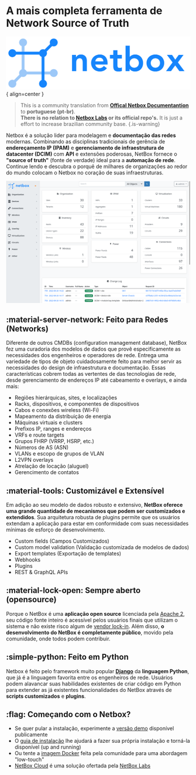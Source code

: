 # A mais completa ferramenta de Network Source of Truth

![Netbox Logo](./images/netbox_logo.svg){ align=center }

> This is a community translation from **[Offical Netbox Documentantion](https://docs.netbox.dev/)** to **portuguese (pt-br)**.<br>
**There is no relation to [Netbox Labs](https://netboxlabs.com) or its official repo's.** It is just a effort to increase brazilian community base.
{.is-warning}

Netbox é a solução lider para modelagem e **documentação das redes** modernas. Combinando as disciplinas tradicionais de gerência de **endereçamento IP (IPAM)** e **gerenciamento de infraestrutura de datacenter (DCIM)** com **API** e extensões poderosas, NetBox fornece o **"source of truth"** (fonte de verdade) ideal para a **automação de rede**. Continue lendo e descubra o porquê de milhares de organizações ao redor do mundo colocam o Netbox no coração de suas infraestruturas.

![Netbox UI](./images/netbox-ui.webp)

## :material-server-network: Feito para Redes (Networks)

Diferente de outros CMDBs (configuration management database), NetBox fez uma curadoria dos modelos de dados que provê especificamente as necessidades dos engenheiros e operadores de rede. Entrega uma variedade de tipos de objeto cuidadosamente feito para melhor servir as necessidades do design de infraestrutura e documentação. Essas características cobrem todas as vertentes de das tecnologias de rede, desde gerenciamento de endereços IP até cabeamento e overlays, e ainda mais:
- Regiões hierárquicas, sites, e localizações
- Racks, dispositivos, e componentes de dispositivos
- Cabos e conexões wireless (Wi-Fi)
- Mapeamento da distribuição de energia
- Máquinas virtuais e clusters
- Prefixos IP, ranges e endereços
- VRFs e route targets
- Grupos FHRP (VRRP, HSRP, etc.)
- Números de AS (ASN)
- VLANs e escopo de grupos de VLAN
- L2VPN overlays
- Atrelação de locação (aluguel)
- Gerencimento de contatos

## :material-tools: Customizável e Extensível
Em adição ao seu modelo de dados robusto e extensivo, **NetBox oferece uma grande quantidade de mecanismos que podem ser customizados e extendidos**. Sua arquitetura robusta de plugins permite que os usuários extendam a aplicação para estar em conformidade com suas necessidades mínimas de esforço de desenvolvimento.
- Custom fields (Campos Customizados)
- Custom model validation (Validação customizada de modelos de dados)
- Export templates (Exportação de templates)
- Webhooks
- Plugins
- REST & GraphQL APIs

## :material-lock-open: Sempre aberto (opensource)
Porque o NetBox é uma **aplicação open source** licenciada pela [Apache 2](https://www.apache.org/licenses/LICENSE-2.0.html), seu código fonte inteiro é acessível pelos usuários finais que utilizam o sistema e não existe risco algum de [vendor lock-in](https://pt.wikipedia.org/wiki/Aprisionamento_tecnol%C3%B3gico). Além disso, **o desenvolvimento do NetBox é completamente público**, movido pela comunidade, onde todos podem contribuir.

## :simple-python: Feito em Python
Netbox é feito pelo framework muito popular **[Django](http://www.djangoproject.com/)** da **linguagem Python**, que já é a linguagem favorita entre os engenheiros de rede. Usuários podem alavancar suas habilidades existentes de criar código em Python para extender as já existentes funcionalidades do NetBox através de **scripts customizados** e **plugins**.

## :flag: Começando com o Netbox?
- Se quer pular a instalação, experimente a [versão demo](https://demo.netbox.dev/) disponível publicamente
- O [guia de instalação](https://docs.netbox.dev/en/stable/installation/) lhe ajudará a fazer sua própria instalação e torná-la disponível (up and running)
- Ou tente a [imagem Docker](https://github.com/netbox-community/netbox-docker) feita pela comunidade para uma abordagem "low-touch"
- [NetBox Cloud](https://netboxlabs.com/netbox-cloud) é uma solução ofertada pela [NetBox Labs](https://netboxlabs.com/)